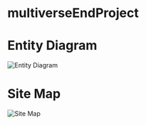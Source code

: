 # multiverseEndProject

# Entity Diagram
![Entity Diagram](https://github.com/SkyDanBinVan/multiverseEndProject/blob/diagrams/diagrams/entityDiagram.svg?raw=true)

# Site Map
![Site Map](https://github.com/SkyDanBinVan/multiverseEndProject/blob/diagrams/diagrams/hg.svg?raw=true)